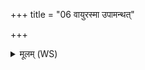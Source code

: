 +++
title = "06 वायुरस्मा उपामन्थत्"

+++
<details><summary>मूलम् (WS)</summary>

वायुरस्मा उपामन्थत् पिनष्टि स्मा कुनन्नमा ।  
मुनिर्विषस्य पात्रेण यद्रुद्रेणापिबत् सह ॥ ७ ॥
</details>
